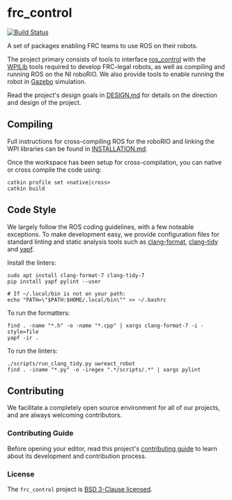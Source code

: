 # frc_control

[![Build Status](https://travis-ci.com/uwreact/frc_control.svg?branch=melodic-devel)](https://travis-ci.com/uwreact/frc_control)

A set of packages enabling FRC teams to use ROS on their robots.

The project primary consists of tools to interface [ros_control](http://wiki.ros.org/ros_control) with the [WPILib](https://github.com/wpilibsuite/allwpilib) tools required to develop FRC-legal robots, as well as compiling and running ROS on the NI roboRIO.
We also provide tools to enable running the robot in [Gazebo](http://gazebosim.org/) simulation.

Read the project's design goals in [DESIGN.md](DESIGN.md) for details on the direction and design of the project.

## Compiling

Full instructions for cross-compiling ROS for the roboRIO and linking the WPI libraries can be found in [INSTALLATION.md](INSTALLATION.md).

Once the workspace has been setup for cross-compilation, you can native or cross compile the code using:

```
catkin profile set <native|cross>
catkin build
```

## Code Style

We largely follow the ROS coding guidelines, with a few noteable exceptions. To make development easy, we provide configuration files for standard linting and static analysis tools such as [clang-format](https://clang.llvm.org/docs/ClangFormat.html), [clang-tidy](https://clang.llvm.org/extra/clang-tidy) and [yapf](https://github.com/google/yapf).

Install the linters:

```
sudo apt install clang-format-7 clang-tidy-7
pip install yapf pylint --user

# If ~/.local/bin is not on your path:
echo "PATH=\"$PATH:$HOME/.local/bin\"" >> ~/.bashrc
```

To run the formatters:

```
find . -name "*.h" -o -name "*.cpp" | xargs clang-format-7 -i -style=file
yapf -ir .
```

To run the linters:

```
./scripts/run_clang_tidy.py uwreact_robot
find . -iname "*.py" -o -iregex ".*/scripts/.*" | xargs pylint
```

## Contributing

We facilitate a completely open source environment for all of our projects, and are always welcoming contributors.

### Contributing Guide

Before opening your editor, read this project's [contributing guide](CONTRIBUTING.md) to learn about its development and contribution process.

### License

The `frc_control` project is [BSD 3-Clause licensed](LICENSE).
